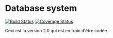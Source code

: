 # Database system

[![Build Status](https://travis-ci.org/beMang/database-system.svg?branch=master)](https://travis-ci.org/beMang/database-system)  [![Coverage Status](https://coveralls.io/repos/github/beMang/database-system/badge.svg?branch=master)](https://coveralls.io/github/beMang/database-system?branch=master)

Ceci est la version 2.0 qui est en train d'être codée.
